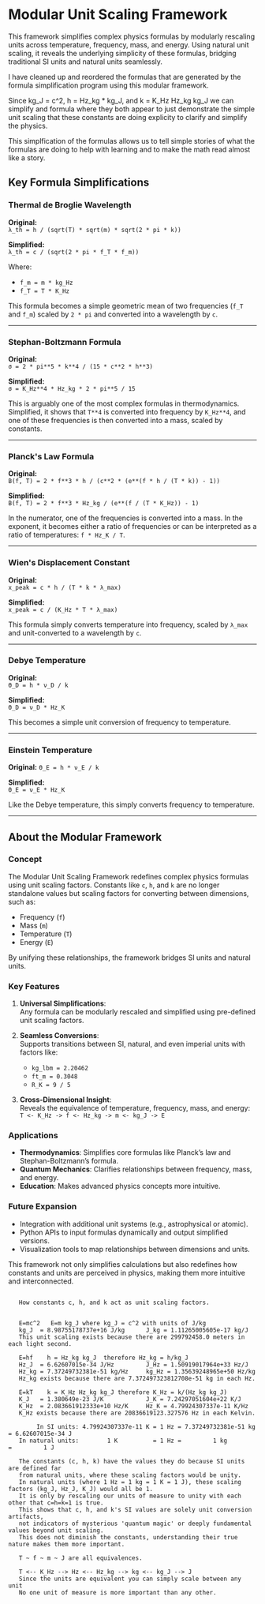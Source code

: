 # Modular Unit Scaling Framework

This framework simplifies complex physics formulas by modularly rescaling units across temperature, frequency, mass, and energy. Using natural unit scaling, it reveals the underlying simplicity of these formulas, bridging traditional SI units and natural units seamlessly.

I have cleaned up and reordered the formulas that are generated by the formula simplification program using this modular framework.

Since kg_J = c^2, h = Hz_kg * kg_J, and k = K_Hz Hz_kg kg_J we can simplify and formula where they both appear to just demonstrate the simple unit scaling that these constants are doing explicity to clarify and simplify the physics.

This simplfication of the formulas allows us to tell simple stories of what the formulas are doing to help with learning and to make the math read almost like a story.

## Key Formula Simplifications

### Thermal de Broglie Wavelength
**Original:**  
`λ_th = h / (sqrt(T) * sqrt(m) * sqrt(2 * pi * k))`

**Simplified:**  
`λ_th = c / (sqrt(2 * pi * f_T * f_m))`

Where:  
- `f_m = m * kg_Hz`  
- `f_T = T * K_Hz`

This formula becomes a simple geometric mean of two frequencies (`f_T` and `f_m`) scaled by `2 * pi` and converted into a wavelength by `c`.

---

### Stephan-Boltzmann Formula
**Original:**  
`σ = 2 * pi**5 * k**4 / (15 * c**2 * h**3)`

**Simplified:**  
`σ = K_Hz**4 * Hz_kg * 2 * pi**5 / 15`

This is arguably one of the most complex formulas in thermodynamics. Simplified, it shows that `T**4` is converted into frequency by `K_Hz**4`, and one of these frequencies is then converted into a mass, scaled by constants.

---

### Planck's Law Formula
**Original:**  
`B(f, T) = 2 * f**3 * h / (c**2 * (e**(f * h / (T * k)) - 1))`

**Simplified:**  
`B(f, T) = 2 * f**3 * Hz_kg / (e**(f / (T * K_Hz)) - 1)`

In the numerator, one of the frequencies is converted into a mass. In the exponent, it becomes either a ratio of frequencies or can be interpreted as a ratio of temperatures: `f * Hz_K / T`.

---

### Wien's Displacement Constant
**Original:**  
`x_peak = c * h / (T * k * λ_max)`

**Simplified:**  
`x_peak = c / (K_Hz * T * λ_max)`

This formula simply converts temperature into frequency, scaled by `λ_max` and unit-converted to a wavelength by `c`.

---

### Debye Temperature
**Original:**  
`Θ_D = h * ν_D / k`

**Simplified:**  
`Θ_D = ν_D * Hz_K`

This becomes a simple unit conversion of frequency to temperature.

---

### Einstein Temperature
**Original:** 
`Θ_E = h * ν_E / k`

**Simplified:**  
`Θ_E = ν_E * Hz_K`

Like the Debye temperature, this simply converts frequency to temperature.

---

## About the Modular Framework

### Concept
The Modular Unit Scaling Framework redefines complex physics formulas using unit scaling factors. Constants like `c`, `h`, and `k` are no longer standalone values but scaling factors for converting between dimensions, such as:
- Frequency (`f`)
- Mass (`m`)
- Temperature (`T`)
- Energy (`E`)

By unifying these relationships, the framework bridges SI units and natural units.

### Key Features
1. **Universal Simplifications**:  
   Any formula can be modularly rescaled and simplified using pre-defined unit scaling factors.

2. **Seamless Conversions**:  
   Supports transitions between SI, natural, and even imperial units with factors like:
   - `kg_lbm = 2.20462`  
   - `ft_m = 0.3048`  
   - `R_K = 9 / 5`

3. **Cross-Dimensional Insight**:  
   Reveals the equivalence of temperature, frequency, mass, and energy:  
   `T <- K_Hz -> f <- Hz_kg -> m <- kg_J -> E`

### Applications
- **Thermodynamics**: Simplifies core formulas like Planck’s law and Stephan-Boltzmann’s formula.
- **Quantum Mechanics**: Clarifies relationships between frequency, mass, and energy.
- **Education**: Makes advanced physics concepts more intuitive.

### Future Expansion
- Integration with additional unit systems (e.g., astrophysical or atomic).
- Python APIs to input formulas dynamically and output simplified versions.
- Visualization tools to map relationships between dimensions and units.

This framework not only simplifies calculations but also redefines how constants and units are perceived in physics, making them more intuitive and interconnected.

```

   How constants c, h, and k act as unit scaling factors.


   E=mc^2   E=m kg_J where kg_J = c^2 with units of J/kg
   kg_J  = 8.98755178737e+16 J/kg      J_kg = 1.11265005605e-17 kg/J
   This unit scaling exists because there are 299792458.0 meters in each light second.

   E=hf    h = Hz_kg kg_J  therefore Hz_kg = h/kg_J
   Hz_J  = 6.62607015e-34 J/Hz         J_Hz = 1.50919017964e+33 Hz/J
   Hz_kg = 7.37249732381e-51 kg/Hz     kg_Hz = 1.35639248965e+50 Hz/kg
   Hz_kg exists because there are 7.372497323812708e-51 kg in each Hz.

   E=kT    k = K_Hz Hz_kg kg_J therefore K_Hz = k/(Hz_kg kg_J)
   K_J   = 1.380649e-23 J/K            J_K = 7.24297051604e+22 K/J
   K_Hz  = 2.083661912333e+10 Hz/K     Hz_K = 4.79924307337e-11 K/Hz
   K_Hz exists because there are 20836619123.327576 Hz in each Kelvin.

        In SI units: 4.79924307337e-11 K = 1 Hz = 7.37249732381e-51 kg = 6.62607015e-34 J
   In natural units:        1 K          = 1 Hz =         1 kg         =         1 J

   The constants (c, h, k) have the values they do because SI units are defined far
   from natural units, where these scaling factors would be unity.
   In natural units (where 1 Hz = 1 kg = 1 K = 1 J), these scaling factors (kg_J, Hz_J, K_J) would all be 1.
   It is only by rescaling our units of measure to unity with each other that c=h=k=1 is true.
   This shows that c, h, and k's SI values are solely unit conversion artifacts,
   not indicators of mysterious 'quantum magic' or deeply fundamental values beyond unit scaling.
   This does not diminish the constants, understanding their true nature makes them more important.

   T ~ f ~ m ~ J are all equivalences.

   T <-- K_Hz --> Hz <-- Hz_kg --> kg <-- kg_J --> J
   Since the units are equivalent you can simply scale between any unit
   No one unit of measure is more important than any other.


```
